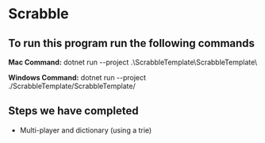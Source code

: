 # Scrabble
## To run this program run the following commands

**Mac Command:**
dotnet run --project .\ScrabbleTemplate\ScrabbleTemplate\ 

**Windows Command:** 
dotnet run --project ./ScrabbleTemplate/ScrabbleTemplate/

##  Steps we have completed
- Multi-player and dictionary (using a trie)

